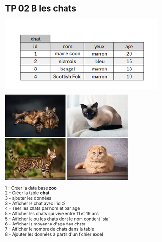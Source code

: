 # TP 02 B les chats

![terminal](/img/07/tableau.png)
  
![maincoon](/img/09/maincoon.webp)
![siamois](/img/09/siamois.webp)
![bengal](/img/09/bengal.webp)
![scottish](/img/09/scottish.webp)

1 - Créer la data base **zoo**  
2 - Créer la table **chat**  
3 - ajouter les données  
3 - Afficher le chat avec l'id :2  
4 - Trier les chats par nom et par age  
5 - Afficher les chats qui vive entre 11 et 19 ans  
5 - Afficher le ou les chats dont le nom contient 'sia'  
6 - Afficher la moyenne d'age des chats  
7 - Afficher le nombre de chats dans la table  
8 - Ajouter les données à partir d'un fichier excel  